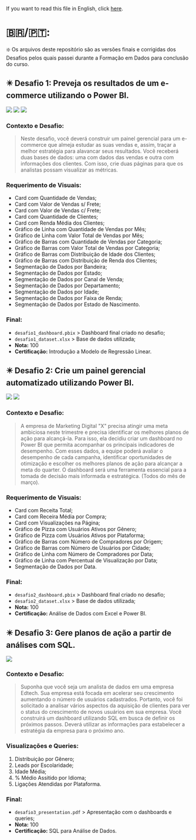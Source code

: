If you want to read this file in English, click [here](README_ENG.md).

# 🇧🇷/🇵🇹:

❇️ Os arquivos deste repositório são as versões finais e corrigidas dos Desafios pelos quais passei durante a Formação em Dados para conclusão do curso.

## ✴️ Desafio 1: Preveja os resultados de um e-commerce utilizando o Power BI.
![](desafio1_print1.jpg) ![](desafio1_print2.jpg) ![](desafio1_print3.jpg)
### Contexto e Desafio:
> Neste desafio, você deverá construir um painel gerencial para um e-commerce que almeja estudar as suas vendas e, assim, traçar a melhor estratégia para alavancar seus resultados. Você receberá duas bases de dados: uma com dados das vendas e outra com informações dos clientes. Com isso, crie duas páginas para que os analistas possam visualizar as métricas.
### Requerimento de Visuais:
+ Card com Quantidade de Vendas;
+ Card com Valor de Vendas s/ Frete;
+ Card com Valor de Vendas c/ Frete;
+ Card com Quantidade de Clientes;
+ Card com Renda Média dos Clientes;
+ Gráfico de Linha com Quantidade de Vendas por Mês;
+ Gráfico de Linha com Valor Total de Vendas por Mês;
+ Gráfico de Barras com Quantidade de Vendas por Categoria;
+ Gráfico de Barras com Valor Total de Vendas por Categoria;
+ Gráfico de Barras com Distribuição de Idade dos Clientes;
+ Gráfico de Barras com Distribuição de Renda dos Clientes;
+ Segmentação de Dados por Bandeira;
+ Segmentação de Dados por Estado;
+ Segmentação de Dados por Canal de Venda;
+ Segmentação de Dados por Departamento;
+ Segmentação de Dados por Idade;
+ Segmentação de Dados por Faixa de Renda;
+ Segmentação de Dados por Estado de Nascimento.
### Final:
- `desafio1_dashboard.pbix` > Dashboard final criado no desafio;
- `desafio1_dataset.xlsx` > Base de dados utilizada;
- **Nota:** 100
- **Certificação:** Introdução a Modelo de Regressão Linear.

## ✴️ Desafio 2: Crie um painel gerencial automatizado utilizando Power BI.
![](desafio2_print1.jpg) ![](desafio2_print2.jpg)
### Contexto e Desafio:
> A empresa de Marketing Digital "X" precisa atingir uma meta ambiciosa neste trimestre e precisa identificar os melhores planos de ação para alcançá-la. Para isso, ela decidiu criar um dashboard no Power BI que permita acompanhar os principais indicadores de desempenho. Com esses dados, a equipe poderá avaliar o desempenho de cada campanha, identificar oportunidades de otimização e escolher os melhores planos de ação para alcançar a meta do quarter. O dashboard será uma ferramenta essencial para a tomada de decisão mais informada e estratégica. (Todos do mês de março).
### Requerimento de Visuais:
+ Card com Receita Total;
+ Card com Receira Média por Compra;
+ Card com Visualizações na Página;
+ Gráfico de Pizza com Usuários Ativos por Gênero;
+ Gráfico de Pizza com Usuários Ativos por Plataforma;
+ Gráfico de Barras com Número de Compradores por Origem;
+ Gráfico de Barras com Número de Usuários por Cidade;
+ Gráfico de Linha com Número de Compradores por Data;
+ Gráfico de Linha com Percentual de Visualização por Data;
+ Segmentação de Dados por Data.
### Final:
- `desafio2_dashboard.pbix` > Dashboard final criado no desafio;
- `desafio2_dataset.xlsx` > Base de dados utilizada;
- **Nota:** 100
- **Certificação:** Análise de Dados com Excel e Power BI.

## ✴️ Desafio 3: Gere planos de ação a partir de análises com SQL.
![](desafio3_print1.png)
### Contexto e Desafio:
> Suponha que você seja um analista de dados em uma empresa Edtech. Sua empresa está focada em acelerar seu crescimento aumentando o número de usuários cadastrados. Portanto, você foi solicitado a analisar vários aspectos da aquisição de clientes para ver o status do crescimento de novos usuários em sua empresa. Você construirá um dashboard utilizando SQL em busca de definir os próximos passos. Deverá utilizar as informações para estabelecer a estratégia da empresa para o próximo ano.
### Visualizações e Queries:
1. Distribuição por Gênero;
2. Leads por Escolaridade;
3. Idade Média;
4. % Médio Assitido por Idioma;
5. Ligações Atendidas por Plataforma.
### Final:
- `desafio3_presentation.pdf` > Apresentação com o dashboards e queries;
- **Nota:** 100
- **Certificação:** SQL para Análise de Dados.
